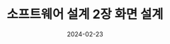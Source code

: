 ---
title: "소프트웨어 설계 2장 화면 설계"
excerpt: "화면 설계"

wirter: Myeongwoo Yoon
categories:
  - 정보처리기사
tags:
  - 정보처리기사

toc: true
toc_sticky: true
 
date: 2024-02-23
last_modified_at: 2024-02-23
---